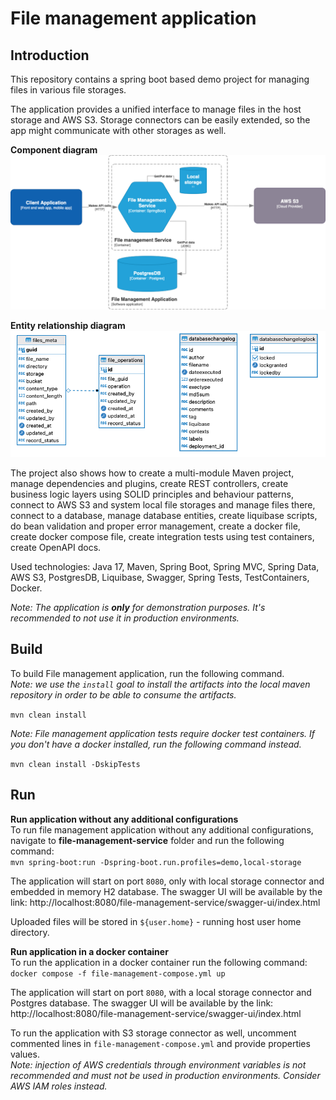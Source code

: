 # File management application

## Introduction

This repository contains a spring boot based demo project for managing files in various file storages.

The application provides a unified interface to manage files in the host storage and AWS S3. Storage connectors can be easily extended, so the app might communicate with other storages as well. <br>

**Component diagram**
![Component diagram](/assets/component-diagram.png)

**Entity relationship diagram**
![ERD](/assets/ERD.png)

The project also shows how to create a multi-module Maven project, manage dependencies and plugins, create REST controllers, create business logic layers using SOLID principles and behaviour patterns, connect to AWS S3 and system local file storages and manage files there, connect to a database, manage database entities, create liquibase scripts, do bean validation and proper error management, create a docker file, create docker compose file, create integration tests using test containers, create OpenAPI docs.

Used technologies: Java 17, Maven, Spring Boot, Spring MVC, Spring Data, AWS S3, PostgresDB, Liquibase, Swagger, Spring Tests, TestContainers, Docker.

*Note: The application is **only** for demonstration purposes. It's recommended to not use it in production environments.*

## Build

To build File management application, run the following command. <br>
*Note: we use the `install` goal to install the artifacts into the local maven repository in order to be able to consume the artifacts.*

`mvn clean install`

*Note: File management application tests require docker test containers. If you don't have a docker installed, run the following command instead.*

`mvn clean install -DskipTests`

## Run

**Run application without any additional configurations**<br>
To run file management application without any additional configurations, navigate to **file-management-service** folder and run the following command: <br>
`mvn spring-boot:run -Dspring-boot.run.profiles=demo,local-storage`

The application will start on port `8080`, only with local storage connector and embedded in memory H2 database. The swagger UI will be available by the link: http://localhost:8080/file-management-service/swagger-ui/index.html <br>

Uploaded files will be stored in `${user.home}` - running host user home directory.

**Run application in a docker container**<br>
To run the application in a docker container run the following command: <br>
`docker compose -f file-management-compose.yml up` <br>

The application will start on port `8080`, with a local storage connector and Postgres database. The swagger UI will be available by the link: http://localhost:8080/file-management-service/swagger-ui/index.html <br>

To run the application with S3 storage connector as well, uncomment commented lines in `file-management-compose.yml` and provide properties values.<br>
*Note: injection of AWS credentials through environment variables is not recommended and must not be used in production environments. Consider AWS IAM roles instead.*


